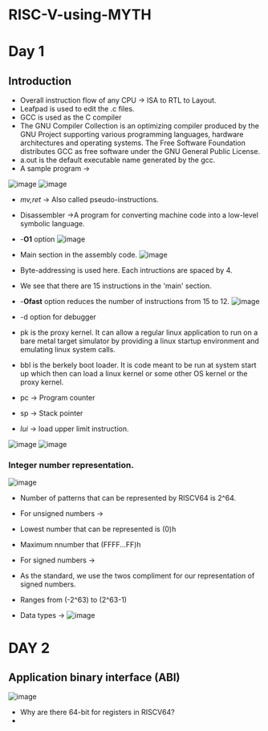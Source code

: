 # RISC-V-using-MYTH

# Day 1

## Introduction
* Overall instruction flow of any CPU -> ISA to RTL to Layout.
* Leafpad is used to edit the .c files.
* GCC is used as the C compiler
* The GNU Compiler Collection is an optimizing compiler produced by the GNU Project supporting various programming languages, hardware architectures and operating systems. The Free Software Foundation distributes GCC as free software under the GNU General Public License.
* a.out is the default executable name generated by the gcc.
* A sample program ->

![image](https://user-images.githubusercontent.com/72557903/199459925-6774e5a0-8693-4200-8269-590e454e81f4.png)
![image](https://user-images.githubusercontent.com/72557903/199460130-e94556d3-9355-4103-87d9-bbd652182360.png)
* *mv,ret* -> Also called pseudo-instructions.

* Disassembler ->A program for converting machine code into a low-level symbolic language.
* -**O1** option
![image](https://user-images.githubusercontent.com/72557903/199468809-03bdf650-234a-4638-b0b2-d1e75b5c6583.png)

* Main section in the assembly code.
![image](https://user-images.githubusercontent.com/72557903/199469644-284f5e6a-5fa3-4d58-9967-c8684db8822b.png)

* Byte-addressing is used here. Each intructions are spaced by 4.
* We see that there are 15 instructions in the 'main' section.
* -**Ofast** option reduces the number of instructions from 15 to 12.
![image](https://user-images.githubusercontent.com/72557903/199475224-fa36f5d9-2641-4013-9913-6aa8b61a9ce5.png)

* -d option for debugger
* pk is the proxy kernel. It can allow a regular linux application to run on a bare metal target simulator by providing a linux startup environment and emulating linux system calls.
* bbl is the berkely boot loader. It is code meant to be run at system start up which then can load a linux kernel or some other OS kernel or the proxy kernel.
* pc -> Program counter
* sp -> Stack pointer
* *lui* -> load upper limit instruction.

![image](https://user-images.githubusercontent.com/72557903/199481112-4d248672-2331-4cdf-9553-543d9e34196f.png)
![image](https://user-images.githubusercontent.com/72557903/199480064-309c4264-c0a1-4128-b34d-c315e4cab19c.png)

### Integer number representation.

![image](https://user-images.githubusercontent.com/72557903/199486642-521d3937-6ac4-4036-b3b3-2013585a431c.png)

* Number of patterns that can be represented by RISCV64 is 2^64. 
* For unsigned numbers ->
* Lowest number that can be represented is (0)h
* Maximum nnumber that (FFFF...FF)h

* For signed numbers ->
* As the standard, we use the twos compliment for our representation of signed numbers.
* Ranges from (-2^63) to (2^63-1)
* Data types ->
![image](https://user-images.githubusercontent.com/72557903/199522646-87c62d64-bcc9-4abb-8e10-d76aeef427a0.png)

# DAY 2

## Application binary interface (ABI)

![image](https://user-images.githubusercontent.com/72557903/199526433-240a2ff0-568f-4301-b355-172b63b155a5.png)

* Why are there 64-bit for registers in RISCV64?
* 
